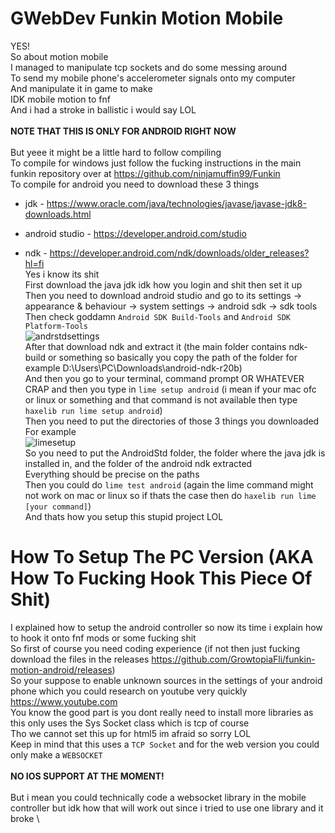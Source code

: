 # GWebDev Funkin Motion Mobile
YES! \
So about motion mobile \
I managed to manipulate tcp sockets and do some messing around \
To send my mobile phone's accelerometer signals onto my computer \
And manipulate it in game to make \
IDK mobile motion to fnf \
And i had a stroke in ballistic i would say LOL \
 \
**NOTE THAT THIS IS ONLY FOR ANDROID RIGHT NOW** \
 \
But yeee it might be a little hard to follow compiling \
To compile for windows just follow the fucking instructions in the main funkin repository over at https://github.com/ninjamuffin99/Funkin \
To compile for android you need to download these 3 things
  - jdk - https://www.oracle.com/java/technologies/javase/javase-jdk8-downloads.html

  - android studio - https://developer.android.com/studio

  - ndk - https://developer.android.com/ndk/downloads/older_releases?hl=fi \
Yes i know its shit \
First download the java jdk idk how you login and shit then set it up \
Then you need to download android studio and go to its settings -> appearance & behaviour -> system settings -> android sdk -> sdk tools \
Then check goddamn `Android SDK Build-Tools` and `Android SDK Platform-Tools` \
![andrstdsettings](https://user-images.githubusercontent.com/63938719/123502688-d73a1d00-d680-11eb-893a-901f96c3450f.png) \
After that download ndk and extract it (the main folder contains ndk-build or something so basically you copy the path of the folder for example D:\Users\PC\Downloads\android-ndk-r20b) \
And then you go to your terminal, command prompt OR WHATEVER CRAP and then you type in `lime setup android` (i mean if your mac ofc or linux or something and that command is not available then type `haxelib run lime setup android`) \
Then you need to put the directories of those 3 things you downloaded \
For example \
![limesetup](https://user-images.githubusercontent.com/63938719/123502707-fafd6300-d680-11eb-9ea0-9411de181c53.png) \
So you need to put the AndroidStd folder, the folder where the java jdk is installed in, and the folder of the android ndk extracted \
Everything should be precise on the paths \
Then you could do `lime test android` (again the lime command might not work on mac or linux so if thats the case then do `haxelib run lime [your command]`) \
And thats how you setup this stupid project LOL
# How To Setup The PC Version (AKA How To Fucking Hook This Piece Of Shit)
I explained how to setup the android controller so now its time i explain how to hook it onto fnf mods or some fucking shit \
So first of course you need coding experience (if not then just fucking download the files in the releases https://github.com/GrowtopiaFli/funkin-motion-android/releases) \
So your suppose to enable unknown sources in the settings of your android phone which you could research on youtube very quickly https://www.youtube.com \
You know the good part is you dont really need to install more libraries as this only uses the Sys Socket class which is tcp of course \
Tho we cannot set this up for html5 im afraid so sorry LOL \
Keep in mind that this uses a `TCP Socket` and for the web version you could only make a `WEBSOCKET` \
 \
**NO IOS SUPPORT AT THE MOMENT!** \
 \
But i mean you could technically code a websocket library in the mobile controller but idk how that will work out since i tried to use one library and it broke \
